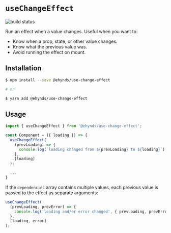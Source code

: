 # `useChangeEffect`

![build status](https://github.com/ehynds/use-change-effect/workflows/Build/badge.svg)

Run an effect when a value changes. Useful when you want to:

* Know when a prop, state, or other value changes.
* Know what the previous value was.
* Avoid running the effect on mount.

## Installation

```bash
$ npm install --save @ehynds/use-change-effect

# or

$ yarn add @ehynds/use-change-effect
```

## Usage

```js
import { useChangeEffect } from '@ehynds/use-change-effect';

const Component = ({ loading }) => {
  useChangeEffect(
    (prevLoading) => {
      console.log(`loading changed from ${prevLoading} to ${loading}`);
    },
    [loading]
  );

  ...
}
```

If the `dependencies` array contains multiple values, each previous value is passed to the effect as separate arguments:

```js
useChangeEffect(
  (prevLoading, prevError) => {
    console.log('loading and/or error changed', { prevLoading, prevError });
  },
  [loading, error]
);
```